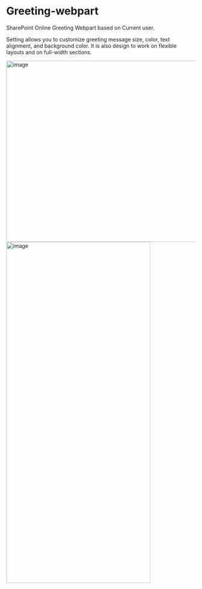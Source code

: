# Greeting-webpart
SharePoint Online Greeting Webpart based on Current user.

Setting allows you to customize greeting message size, color, text alignment, and background color. It is also design to work on flexible layouts and on full-width sections.

<img width="1850" height="482" alt="image" src="https://github.com/user-attachments/assets/6ba6d6c1-7e74-46d1-9631-738c0ae5f0ef" />

<img width="383" height="907" alt="image" src="https://github.com/user-attachments/assets/aeda4b08-4ac8-4e56-a1f3-ea828b5430ba" />
